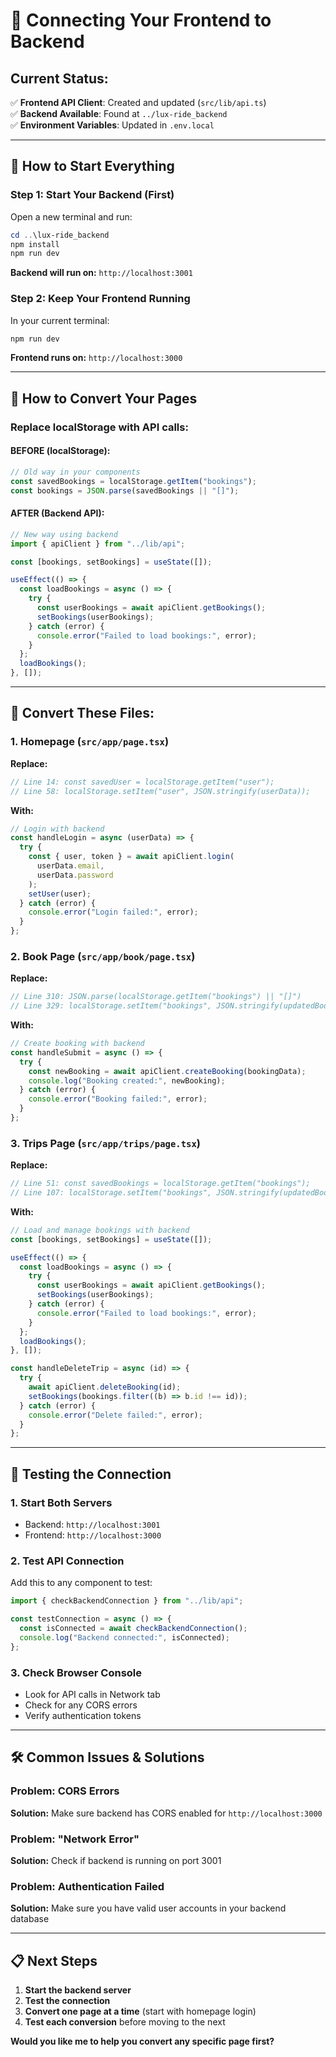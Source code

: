 # 🔌 Connecting Your Frontend to Backend

## Current Status:

✅ **Frontend API Client**: Created and updated (`src/lib/api.ts`)  
✅ **Backend Available**: Found at `../lux-ride_backend`  
✅ **Environment Variables**: Updated in `.env.local`

---

## 🚀 How to Start Everything

### Step 1: Start Your Backend (First)

Open a new terminal and run:

```powershell
cd ..\lux-ride_backend
npm install
npm run dev
```

**Backend will run on:** `http://localhost:3001`

### Step 2: Keep Your Frontend Running

In your current terminal:

```powershell
npm run dev
```

**Frontend runs on:** `http://localhost:3000`

---

## 🔄 How to Convert Your Pages

### Replace localStorage with API calls:

#### BEFORE (localStorage):

```javascript
// Old way in your components
const savedBookings = localStorage.getItem("bookings");
const bookings = JSON.parse(savedBookings || "[]");
```

#### AFTER (Backend API):

```javascript
// New way using backend
import { apiClient } from "../lib/api";

const [bookings, setBookings] = useState([]);

useEffect(() => {
  const loadBookings = async () => {
    try {
      const userBookings = await apiClient.getBookings();
      setBookings(userBookings);
    } catch (error) {
      console.error("Failed to load bookings:", error);
    }
  };
  loadBookings();
}, []);
```

---

## 🎯 Convert These Files:

### 1. **Homepage** (`src/app/page.tsx`)

**Replace:**

```javascript
// Line 14: const savedUser = localStorage.getItem("user");
// Line 58: localStorage.setItem("user", JSON.stringify(userData));
```

**With:**

```javascript
// Login with backend
const handleLogin = async (userData) => {
  try {
    const { user, token } = await apiClient.login(
      userData.email,
      userData.password
    );
    setUser(user);
  } catch (error) {
    console.error("Login failed:", error);
  }
};
```

### 2. **Book Page** (`src/app/book/page.tsx`)

**Replace:**

```javascript
// Line 310: JSON.parse(localStorage.getItem("bookings") || "[]")
// Line 329: localStorage.setItem("bookings", JSON.stringify(updatedBookings));
```

**With:**

```javascript
// Create booking with backend
const handleSubmit = async () => {
  try {
    const newBooking = await apiClient.createBooking(bookingData);
    console.log("Booking created:", newBooking);
  } catch (error) {
    console.error("Booking failed:", error);
  }
};
```

### 3. **Trips Page** (`src/app/trips/page.tsx`)

**Replace:**

```javascript
// Line 51: const savedBookings = localStorage.getItem("bookings");
// Line 107: localStorage.setItem("bookings", JSON.stringify(updatedBookings));
```

**With:**

```javascript
// Load and manage bookings with backend
const [bookings, setBookings] = useState([]);

useEffect(() => {
  const loadBookings = async () => {
    try {
      const userBookings = await apiClient.getBookings();
      setBookings(userBookings);
    } catch (error) {
      console.error("Failed to load bookings:", error);
    }
  };
  loadBookings();
}, []);

const handleDeleteTrip = async (id) => {
  try {
    await apiClient.deleteBooking(id);
    setBookings(bookings.filter((b) => b.id !== id));
  } catch (error) {
    console.error("Delete failed:", error);
  }
};
```

---

## 🔧 Testing the Connection

### 1. Start Both Servers

- Backend: `http://localhost:3001`
- Frontend: `http://localhost:3000`

### 2. Test API Connection

Add this to any component to test:

```javascript
import { checkBackendConnection } from "../lib/api";

const testConnection = async () => {
  const isConnected = await checkBackendConnection();
  console.log("Backend connected:", isConnected);
};
```

### 3. Check Browser Console

- Look for API calls in Network tab
- Check for any CORS errors
- Verify authentication tokens

---

## 🛠️ Common Issues & Solutions

### Problem: CORS Errors

**Solution:** Make sure backend has CORS enabled for `http://localhost:3000`

### Problem: "Network Error"

**Solution:** Check if backend is running on port 3001

### Problem: Authentication Failed

**Solution:** Make sure you have valid user accounts in your backend database

---

## 📋 Next Steps

1. **Start the backend server**
2. **Test the connection**
3. **Convert one page at a time** (start with homepage login)
4. **Test each conversion** before moving to the next

**Would you like me to help you convert any specific page first?**
